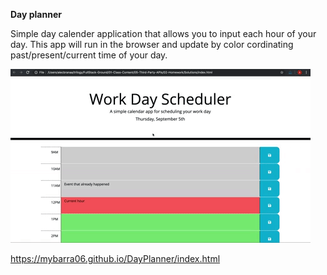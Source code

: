 **Day planner**

Simple day calender application that allows you to input each hour of your day. 
This app will run in the browser and update by color cordinating past/present/current time of your day.

![Click on GIF to see preview.](assets\Daycalender.gif)

https://mybarra06.github.io/DayPlanner/index.html
